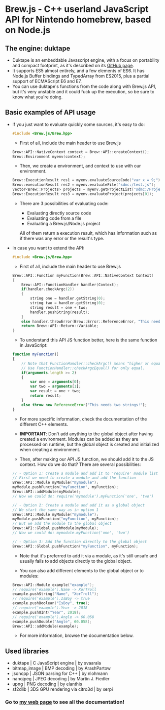 # Brew.js - C++ userland JavaScript API for Nintendo homebrew, based on Node.js

## The engine: duktape

   - Duktape is an embeddable Javascript engine, with a focus on portability and compact footprint, as it's described on its [GitHub page](https://github.com/svaarala/duktape).
   - It supports ES5 almost entirely, and a few elements of ES6. It has Node.js Buffer bindings and TypedArray from ES2015, plus a partial support of ECMAScript E6 and E7.
   - You can use duktape's functions from the code along with Brew.js API, but it's very unstable and it could fuck up the execution, so be sure to know what you're doing.

## Basic examples of API usage

 - If you just want to evaluate quickly some sources, it's easy to do:

    ``` cpp
    #include <Brew.js/Brew.hpp>
    ```

   - First of all, include the main header to use Brew.js

   ``` cpp
   Brew::API::NativeContext context = Brew::API::createContext();
   Brew::Environment myenv(context);
   ```

   - Then, we create a environment, and context to use with our environment.

   ``` cpp
   Brew::ExecutionResult res1 = myenv.evaluateSourceCode("var x = 9;");
   Brew::executionResult res2 = myenv.evaluateFile("sdmc:/test.js");
   vector<Brew::Projects> projects = myenv.getProjectList("sdmc:/Projects");
   Brew::ExecutionResult res3 = myenv.evaluateProject(projects[0]);
   ```

   - There are 3 possibilities of evaluating code:
     - Evaluating directly source code
     - Evaluating code from a file
     - Evaluating a Brew.js/Node.js project

     All of them return a execution result, which has information such as if there was any error or the result's type.

- In case you want to extend the API:

    ``` cpp
    #include <Brew.js/Brew.hpp>
    ```

   - First of all, include the main header to use Brew.js

   ``` cpp
   Brew::API::Function myFunction(Brew::API::NativeContext Context)
   {
       Brew::API::FunctionHandler handler(Context);
       if(handler.checkArgc(2))
       {
           string one = handler.getString(0);
           string two = handler.getString(0);
           string result = one + two;
           handler.pushString(result);
       }
       else handler.throwError(Brew::Error::ReferenceError, "This needs two strings!");
       return Brew::API::Return::Variable;
   }
   ```

   - To understand this API JS function better, here is the same function in JavaScript:

   ``` js
   function myFunction()
   {
       // Note that FunctionHandler::checkArgc() means "higher or equal"
       // Use FunctionHandler::checkArgcEqual() for only equal.
       if(arguments.length >= 2)
       {
           var one = arguments[0];
           var two = arguments[1];
           var result = one + two;
           return result;
       }
       else throw new ReferenceError("This needs two strings!");
   }
   ```

   - For more specific information, check the documentation of the different C++ elements.

   - **IMPORTANT**: Don't add anything to the global object after having created a environment. Modules can be added as they are processed on runtime, but the global object is created and initialized when creating a environment.

   - Then, after making our API JS function, we should add it to the JS context. How do we do that? There are several possibilities:

   ``` cpp
   // - Option 1: Create a module and add it to 'require' module list
   // First we need to create a module and add the function
   Brew::API::Module myModule("mymodule");
   myModule.pushFunction("myFunction", myFunction);
   Brew::API::addModule(myModule);
   // Now we could do: require('mymodule').myFunction('one', 'two')

   // - Option 2: Create a module and add it as a global object
   // We start the same way as in option 1
   Brew::API::Module myModule("mymodule");
   myModule.pushFunction("myFunction", myFunction);
   // But we add the module to the global object
   Brew::API::Global.pushModule(myModule);
   // Now we could do: mymodule.myFunction('one', 'two')

   // - Option 3: Add the function directly to the global object
   Brew::API::Global.pushFunction("myFunction", myFunction);
   ```

   - Note that it's preferred to add it via a module, as it's still unsafe and usually fails to add objects directly to the global object.

   - You can also add different elements to the global object or to modules:

   ``` cpp
   Brew::API::Module example("example");
   // require('example').Name -> XorTroll
   example.pushString("Name", "XorTroll");
   // require('example').IsBoy -> true
   example.pushBoolean("IsBoy", true);
   // require('example').Year -> 2018
   example.pushUInt("Year", 2018);
   // require('example').Angle -> 60.058
   example.pushDouble("Angle", 60.058);
   Brew::API::addModule(example);
   ```

   - For more information, browse the documentation below.

## Used libraries

   - duktape | C JavaScript engine | by svaarala
   - bitmap_image | BMP decoding | by ArashPartow
   - jsoncpp | JSON parsing for C++ | by nlohmann
   - nanojpeg | JPEG decoding | by Martin J. Fiedler
   - upng | PNG decoding | by elanthis
   - sf2dlib | 3DS GPU rendering via citro3d | by xerpi

### Go to [my web page](https://xortroll.github.io/brew.js) to see all the documentation!